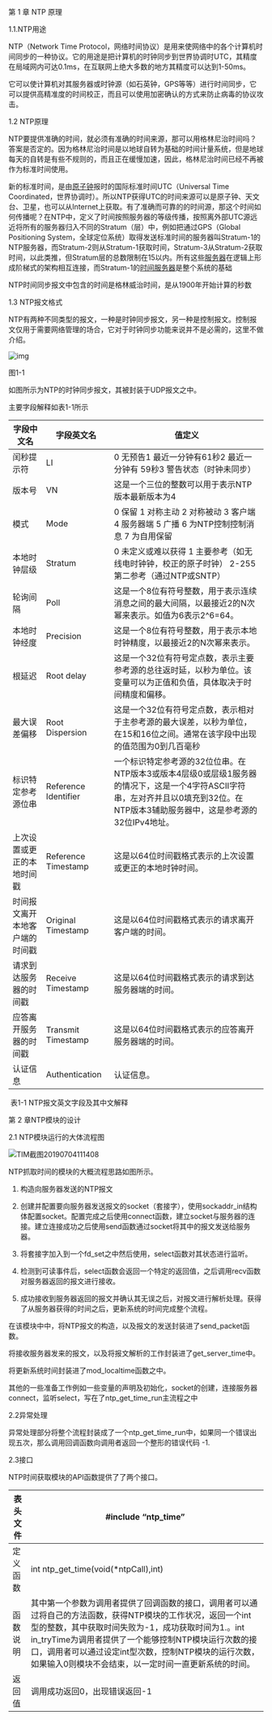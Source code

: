 第 1 章 NTP 原理

1.1.NTP用途

NTP（Network Time Protocol，网络时间协议）是用来使网络中的各个计算机时间同步的一种协议。它的用途是把计算机的时钟同步到世界协调时UTC，其精度在局域网内可达0.1ms，在互联网上绝大多数的地方其精度可以达到1-50ms。

它可以使计算机对其服务器或时钟源（如石英钟，GPS等等）进行时间同步，它可以提供高精准度的时间校正，而且可以使用加密确认的方式来防止病毒的协议攻击。

 

1.2 NTP原理

NTP要提供准确的时间，就必须有准确的时间来源，那可以用格林尼治时间吗？答案是否定的。因为格林尼治时间是以地球自转为基础的时间计量系统，但是地球每天的自转是有些不规则的，而且正在缓慢加速，因此，格林尼治时间已经不再被作为标准时间使用。

新的标准时间，是由[原子钟](https://baike.baidu.com/item/原子钟)报时的国际标准时间UTC（Universal Time Coordinated，世界协调时）。所以NTP获得UTC的时间来源可以是原子钟、天文台、卫星，也可以从Internet上获取。有了准确而可靠的的时间源，那这个时间如何传播呢？在NTP中，定义了时间按照服务器的等级传播，按照离外部UTC源远近将所有的服务器归入不同的Stratum（层）中，例如把通过GPS（Global Positioning System，全球定位系统）取得发送标准时间的服务器叫Stratum-1的NTP服务器，而Stratum-2则从Stratum-1获取时间，Stratum-3从Stratum-2获取时间，以此类推，但Stratum层的总数限制在15以内。所有这些[服务器](https://baike.baidu.com/item/服务器)在逻辑上形成阶梯式的架构相互连接，而Stratum-1的[时间服务器](https://baike.baidu.com/item/时间服务器)是整个系统的基础

NTP时间同步报文中包含的时间是格林威治时间，是从1900年开始计算的秒数

 

 

 

1.3 NTP报文格式

NTP有两种不同类型的报文，一种是时钟同步报文，另一种是控制报文。控制报文仅用于需要网络管理的场合，它对于时钟同步功能来说并不是必需的，这里不做介绍。

![img](file:///C:\Users\why\AppData\Local\Temp\ksohtml9652\wps1.jpg) 

图1-1

如图所示为NTP的时钟同步报文，其被封装于UDP报文之中。

主要字段解释如表1-1所示

| 字段中文名                     | 字段英文名           | 值定义                                                       |
| ------------------------------ | -------------------- | ------------------------------------------------------------ |
| 闰秒提示符                     | LI                   | 0 无预告1 最近一分钟有61秒2 最近一分钟有 59秒3 警告状态（时钟未同步） |
| 版本号                         | VN                   | 这是一个三位的整数可以用于表示NTP版本最新版本为4             |
| 模式                           | Mode                 | 0 保留 1 对称主动 2 对称被动 3 客户端 4 服务器端 5 广播 6 为NTP控制控制消息 7 为自用保留 |
| 本地时钟层级                   | Stratum              | 0 未定义或难以获得 1 主要参考（如无线电时钟钟，校正的原子时钟） 2-255 第二参考（通过NTP或SNTP） |
| 轮询间隔                       | Poll                 | 这是一个8位有符号整数，用于表示连续消息之间的最大间隔，以最接近2的N次幂来表示。如值为6表示2^6=64。 |
| 本地时钟经度                   | Precision            | 这是一个8位有符号整数，用于表示本地时钟精度，以最接近2的N次幂来表示。 |
| 根延迟                         | Root delay           | 这是一个32位有符号定点数，表示主要参考源的总往返时延，以秒为单位。该变量可以为正值和负值，具体取决于时间精度和偏移。 |
| 最大误差偏移                   | Root Dispersion      | 这是一个32位有符号定点数，表示相对于主参考源的最大误差，以秒为单位，在15和16位之间。通常在该字段中出现的值范围为0到几百毫秒 |
| 标识特定参考源位串             | Reference Identifier | 一个标识特定参考源的32位位串。在NTP版本3或版本4层级0或层级1服务器的情况下，这是一个4字符ASCII字符串，左对齐并且以0填充到32位。在NTP版本3辅助服务器中，这是参考源的32位IPv4地址。 |
| 上次设置或更正的本地时间戳     | Reference Timestamp  | 这是以64位时间戳格式表示的上次设置或更正的本地时钟时间。     |
| 时间报文离开本地客户端的时间戳 | Original Timestamp   | 这是以64位时间戳格式表示的请求离开客户端的时间。             |
| 请求到达服务器的时间戳         | Receive Timestamp    | 这是以64位时间戳格式表示的请求到达服务器端的时间。           |
| 应答离开服务器的时间戳         | Transmit Timestamp   | 这是以64位时间戳格式表示的应答离开服务器端的时间。           |
| 认证信息                       | Authentication       | 认证信息。                                                   |

​                               表1-1 NTP报文英文字段及其中文解释

 

第 2 章NTP模块的设计

2.1 NTP模块运行的大体流程图

 ![TIM截图20190704111408](C:\Users\why\Desktop\TIM截图20190704111408.png)

NTP抓取时间的模块的大概流程思路如图所示。

1. 构造向服务器发送的NTP报文

2. 创建并配置要向服务器发送报文的socket（套接字），使用sockaddr_in结构体配置socket。配置完成之后使用connect函数，建立socket与服务器的连接。建立连接成功之后使用send函数通过socket将其中的报文发送给服务器。

3. 将套接字加入到一个fd_set之中然后使用，select函数对其状态进行监听。

4. 检测到可读事件后，select函数会返回一个特定的返回值，之后调用recv函数对服务器返回的报文进行接收。

5. 成功接收到服务器返回的报文并确认其无误之后，对报文进行解析处理。获得了从服务器获得的时间之后，更新系统的时间完成整个流程。

 

在该模块中中，将NTP报文的构造，以及报文的发送封装进了send_packet函数。

将接收服务器发来的报文，以及将报文解析的工作封装进了get_server_time中。

将更新系统时间封装进了mod_localtime函数之中。

其他的一些准备工作例如一些变量的声明及初始化，socket的创建，连接服务器connect，监听select，写在了ntp_get_time_run主流程之中

 

2.2异常处理

异常处理部分将整个流程封装成了一个ntp_get_time_run中，如果同一个错误出现五次，那么调用回调函数向调用者返回一个整形的错误代码 -1.

2.3接口

NTP时间获取模块的API函数提供了了两个接口。

| 表头文件 | #include “ntp_time”                                          |
| -------- | ------------------------------------------------------------ |
| 定义函数 | int ntp_get_time(void(*ntpCall),int)                         |
| 函数说明 | 其中第一个参数为调用者提供了回调函数的接口，调用者可以通过将自己的方法函数，获得NTP模块的工作状况，返回一个int 型的整数，其中获取时间失败为-1，成功获取时间为1.。int in_tryTime为调用者提供了一个能够控制NTP模块运行次数的接口，调用者可以通过设定int型次数，控制NTP模块的运行次数，如果输入0则模块不会结束，以一定时间一直更新系统的时间。 |
| 返回值   | 调用成功返回0，出现错误返回-1                                |

 